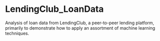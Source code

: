 # LendingClub_LoanData
Analysis of loan data from LendingClub, a peer-to-peer lending platform, primarily to demonstrate how to apply an assortment of machine learning techniques.
